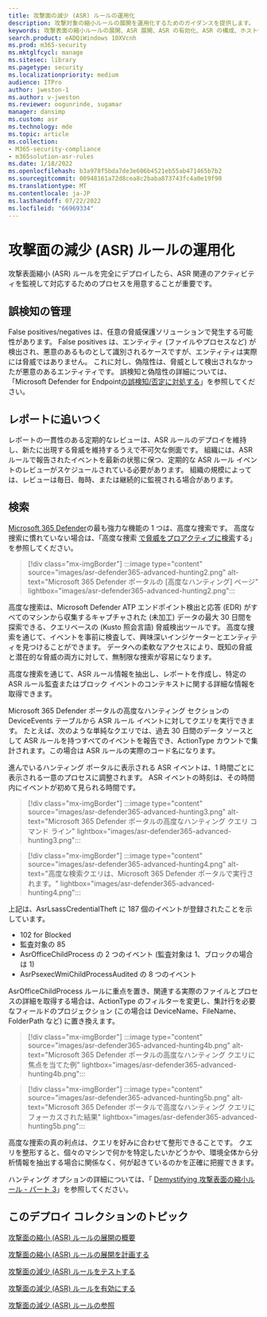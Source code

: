 ```yaml
---
title: 攻撃面の減少 (ASR) ルールの運用化
description: 攻撃対象の縮小ルールの展開を運用化するためのガイダンスを提供します。
keywords: 攻撃表面の縮小ルールの展開、ASR 展開、ASR の有効化、ASR の構成、ホスト侵入防止システム、保護規則、悪用防止ルール、悪用防止ルール、悪用防止ルール、感染防止ルール、Microsoft Defender for Endpoint、ASR 規則の構成
search.product: eADQiWindows 10XVcnh
ms.prod: m365-security
ms.mktglfcycl: manage
ms.sitesec: library
ms.pagetype: security
ms.localizationpriority: medium
audience: ITPro
author: jweston-1
ms.author: v-jweston
ms.reviewer: oogunrinde, sugamar
manager: dansimp
ms.custom: asr
ms.technology: mde
ms.topic: article
ms.collection:
- M365-security-compliance
- m365solution-asr-rules
ms.date: 1/18/2022
ms.openlocfilehash: b3a978f5bda7de3e606b4521eb55ab471465b7b2
ms.sourcegitcommit: 00948161a72d8cea8c2baba873743fc4a0e19f90
ms.translationtype: MT
ms.contentlocale: ja-JP
ms.lasthandoff: 07/22/2022
ms.locfileid: "66969334"
---
```

# <a name="operationalize-attack-surface-reduction-asr-rules"></a>攻撃面の減少 (ASR) ルールの運用化

攻撃表面縮小 (ASR) ルールを完全にデプロイしたら、ASR 関連のアクティビティを監視して対応するためのプロセスを用意することが重要です。

## <a name="managing-false-positives"></a>誤検知の管理

False positives/negatives は、任意の脅威保護ソリューションで発生する可能性があります。 False positives は、エンティティ (ファイルやプロセスなど) が検出され、悪意のあるものとして識別されるケースですが、エンティティは実際には脅威ではありません。 これに対し、偽陰性は、脅威として検出されなかったが悪意のあるエンティティです。 誤検知と偽陰性の詳細については、「Microsoft Defender for Endpoint[の誤検知/否定に対処する](defender-endpoint-false-positives-negatives.md)」を参照してください。

## <a name="keeping-up-with-reports"></a>レポートに追いつく

レポートの一貫性のある定期的なレビューは、ASR ルールのデプロイを維持し、新たに出現する脅威を維持するうえで不可欠な側面です。 組織には、ASR ルールで報告されたイベントを最新の状態に保つ、定期的な ASR ルール イベントのレビューがスケジュールされている必要があります。 組織の規模によっては、レビューは毎日、毎時、または継続的に監視される場合があります。

## <a name="hunting"></a>検索

[Microsoft 365 Defender](https://security.microsoft.com)の最も強力な機能の 1 つは、高度な捜索です。 高度な捜索に慣れていない場合は、「高度な捜索 [で脅威をプロアクティブに検索](/windows/security/threat-protection/microsoft-defender-atp/advanced-hunting-overview)する」を参照してください。

> [!div class="mx-imgBorder"]
> :::image type="content" source="images/asr-defender365-advanced-hunting2.png" alt-text="Microsoft 365 Defender ポータルの [高度なハンティング] ページ" lightbox="images/asr-defender365-advanced-hunting2.png":::

高度な捜索は、Microsoft Defender ATP エンドポイント検出と応答 (EDR) がすべてのマシンから収集するキャプチャされた (未加工) データの最大 30 日間を探索できる、クエリベースの (Kusto 照会言語) 脅威検出ツールです。 高度な捜索を通じて、イベントを事前に検査して、興味深いインジケーターとエンティティを見つけることができます。 データへの柔軟なアクセスにより、既知の脅威と潜在的な脅威の両方に対して、無制限な捜索が容易になります。

高度な捜索を通じて、ASR ルール情報を抽出し、レポートを作成し、特定の ASR ルール監査またはブロック イベントのコンテキストに関する詳細な情報を取得できます。

 Microsoft 365 Defender ポータルの高度なハンティング セクションの DeviceEvents テーブルから ASR ルール イベントに対してクエリを実行できます。 たとえば、次のような単純なクエリでは、過去 30 日間のデータ ソースとして ASR ルールを持つすべてのイベントを報告でき、ActionType カウントで集計されます。この場合は ASR ルールの実際のコード名になります。

進んでいるハンティング ポータルに表示される ASR イベントは、1 時間ごとに表示される一意のプロセスに調整されます。 ASR イベントの時刻は、その時間内にイベントが初めて見られる時間です。

> [!div class="mx-imgBorder"]
> :::image type="content" source="images/asr-defender365-advanced-hunting3.png" alt-text="Microsoft 365 Defender ポータルの高度なハンティング クエリ コマンド ライン" lightbox="images/asr-defender365-advanced-hunting3.png":::

> [!div class="mx-imgBorder"]
> :::image type="content" source="images/asr-defender365-advanced-hunting4.png" alt-text="高度な検索クエリは、Microsoft 365 Defender ポータルで実行されます。" lightbox="images/asr-defender365-advanced-hunting4.png":::

上記は、AsrLsassCredentialTheft に 187 個のイベントが登録されたことを示しています。

- 102 for Blocked
- 監査対象の 85
- AsrOfficeChildProcess の 2 つのイベント (監査対象は 1、ブロックの場合は 1)
- AsrPsexecWmiChildProcessAudited の 8 つのイベント

AsrOfficeChildProcess ルールに重点を置き、関連する実際のファイルとプロセスの詳細を取得する場合は、ActionType のフィルターを変更し、集計行を必要なフィールドのプロジェクション (この場合は DeviceName、FileName、FolderPath など) に置き換えます。

> [!div class="mx-imgBorder"]
> :::image type="content" source="images/asr-defender365-advanced-hunting4b.png" alt-text="Microsoft 365 Defender ポータルの高度なハンティング クエリに焦点を当てた例" lightbox="images/asr-defender365-advanced-hunting4b.png":::

> [!div class="mx-imgBorder"]
> :::image type="content" source="images/asr-defender365-advanced-hunting5b.png" alt-text="Microsoft 365 Defender ポータルで高度なハンティング クエリにフォーカスされた結果" lightbox="images/asr-defender365-advanced-hunting5b.png":::

高度な捜索の真の利点は、クエリを好みに合わせて整形できることです。 クエリを整形すると、個々のマシンで何かを特定したいかどうかや、環境全体から分析情報を抽出する場合に関係なく、何が起きているのかを正確に把握できます。

ハンティング オプションの詳細については、「 [Demystifying 攻撃表面の縮小ルール - パート 3](https://techcommunity.microsoft.com/t5/microsoft-defender-for-endpoint/demystifying-attack-surface-reduction-rules-part-3/ba-p/1360968)」を参照してください。

## <a name="topics-in-this-deployment-collection"></a>このデプロイ コレクションのトピック

[攻撃面の縮小 (ASR) ルールの展開の概要](attack-surface-reduction-rules-deployment.md)

[攻撃面の縮小 (ASR) ルールの展開を計画する](attack-surface-reduction-rules-deployment-plan.md)

[攻撃面の減少 (ASR) ルールをテストする](attack-surface-reduction-rules-deployment-test.md)

[攻撃面の減少 (ASR) ルールを有効にする](attack-surface-reduction-rules-deployment-implement.md)

[攻撃面の減少 (ASR) ルールの参照](attack-surface-reduction-rules-reference.md)
